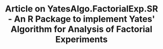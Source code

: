 ---
external_link: ""
image:
  caption: '[**CRAN**](https://cran.r-project.org/package=YatesAlgo.FactorialExp.SR)'
  focal_point: Smart
#links:
#- icon: semantic-scholar
#  icon_pack: ai
#  name: Credits to Shilaan Alzahavi
#  url: https://shilaan.rbind.io/post/building-your-website-using-r-blogdown/
summary: Illustrates the algorithm coined by Frank Yates in development of the Sum of Squares of the required number of Factorial Effects in a symmetric `2^n` Factorial Experiment.
tags: []
title: Article on YatesAlgo.FactorialExp.SR - An R Package to implement Yates' Algorithm for Analysis of Factorial Experiments
---